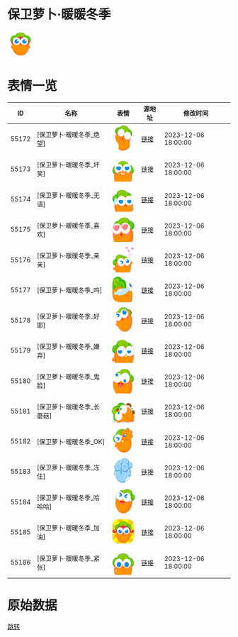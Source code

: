 # 保卫萝卜·暖暖冬季

<img src="./cover.png" height="60" alt="cover" />

# 表情一览

|ID|名称|表情|源地址|修改时间|
|----|----|----|----|----|
|55172|[保卫萝卜·暖暖冬季_绝望]|<img src="./pic/055172_%5B保卫萝卜·暖暖冬季_绝望%5D.png" height="60" alt="绝望"/>|[链接](https://i0.hdslb.com/bfs/garb/e221be03e64d1329f88723c0115047875cb8d4a2.png)|2023-12-06 18:00:00|
|55173|[保卫萝卜·暖暖冬季_坏笑]|<img src="./pic/055173_%5B保卫萝卜·暖暖冬季_坏笑%5D.png" height="60" alt="坏笑"/>|[链接](https://i0.hdslb.com/bfs/garb/805aca96c0ebefecfaad4df14f2ef84ac500838f.png)|2023-12-06 18:00:00|
|55174|[保卫萝卜·暖暖冬季_无语]|<img src="./pic/055174_%5B保卫萝卜·暖暖冬季_无语%5D.png" height="60" alt="无语"/>|[链接](https://i0.hdslb.com/bfs/garb/e207b3117561568750698585d753d21b050d3ba5.png)|2023-12-06 18:00:00|
|55175|[保卫萝卜·暖暖冬季_喜欢]|<img src="./pic/055175_%5B保卫萝卜·暖暖冬季_喜欢%5D.png" height="60" alt="喜欢"/>|[链接](https://i0.hdslb.com/bfs/garb/96e4cf381174fd24985a13ddae998f47138e5ce4.png)|2023-12-06 18:00:00|
|55176|[保卫萝卜·暖暖冬季_亲亲]|<img src="./pic/055176_%5B保卫萝卜·暖暖冬季_亲亲%5D.png" height="60" alt="亲亲"/>|[链接](https://i0.hdslb.com/bfs/garb/dba421e2ff91892b9e406f46f367737bd26cddfd.png)|2023-12-06 18:00:00|
|55177|[保卫萝卜·暖暖冬季_呜]|<img src="./pic/055177_%5B保卫萝卜·暖暖冬季_呜%5D.png" height="60" alt="呜"/>|[链接](https://i0.hdslb.com/bfs/garb/7bb5d0f6ee6b8a4c6441f4fb4893696fd191699e.png)|2023-12-06 18:00:00|
|55178|[保卫萝卜·暖暖冬季_好耶]|<img src="./pic/055178_%5B保卫萝卜·暖暖冬季_好耶%5D.png" height="60" alt="好耶"/>|[链接](https://i0.hdslb.com/bfs/garb/a5bbf9a5207f376c30dd4c4ddd17d705742f7901.png)|2023-12-06 18:00:00|
|55179|[保卫萝卜·暖暖冬季_嫌弃]|<img src="./pic/055179_%5B保卫萝卜·暖暖冬季_嫌弃%5D.png" height="60" alt="嫌弃"/>|[链接](https://i0.hdslb.com/bfs/garb/2410475f1c1cc646cac950bca13422cf2810b39c.png)|2023-12-06 18:00:00|
|55180|[保卫萝卜·暖暖冬季_鬼脸]|<img src="./pic/055180_%5B保卫萝卜·暖暖冬季_鬼脸%5D.png" height="60" alt="鬼脸"/>|[链接](https://i0.hdslb.com/bfs/garb/fa0613986c1287377b935f6e9de8d34ba59dd65c.png)|2023-12-06 18:00:00|
|55181|[保卫萝卜·暖暖冬季_长蘑菇]|<img src="./pic/055181_%5B保卫萝卜·暖暖冬季_长蘑菇%5D.png" height="60" alt="长蘑菇"/>|[链接](https://i0.hdslb.com/bfs/garb/97325f6ffb4236f8e9b987d75b615f6a4f52644f.png)|2023-12-06 18:00:00|
|55182|[保卫萝卜·暖暖冬季_OK]|<img src="./pic/055182_%5B保卫萝卜·暖暖冬季_OK%5D.png" height="60" alt="OK"/>|[链接](https://i0.hdslb.com/bfs/garb/7767b027705b5c0e5afd77092e9be8a55fc6ec64.png)|2023-12-06 18:00:00|
|55183|[保卫萝卜·暖暖冬季_冻住]|<img src="./pic/055183_%5B保卫萝卜·暖暖冬季_冻住%5D.png" height="60" alt="冻住"/>|[链接](https://i0.hdslb.com/bfs/garb/78335e756e92417c810c20bb5cca2241cbec0d98.png)|2023-12-06 18:00:00|
|55184|[保卫萝卜·暖暖冬季_哈哈哈]|<img src="./pic/055184_%5B保卫萝卜·暖暖冬季_哈哈哈%5D.png" height="60" alt="哈哈哈"/>|[链接](https://i0.hdslb.com/bfs/garb/061035c947b222ca433b241b310ba45fa96f7747.png)|2023-12-06 18:00:00|
|55185|[保卫萝卜·暖暖冬季_加油]|<img src="./pic/055185_%5B保卫萝卜·暖暖冬季_加油%5D.png" height="60" alt="加油"/>|[链接](https://i0.hdslb.com/bfs/garb/8e775085efe4259760c6bf9f653bde0d2c73f1a2.png)|2023-12-06 18:00:00|
|55186|[保卫萝卜·暖暖冬季_紧张]|<img src="./pic/055186_%5B保卫萝卜·暖暖冬季_紧张%5D.png" height="60" alt="紧张"/>|[链接](https://i0.hdslb.com/bfs/garb/4da4cc56bf6dbdde6aab635b15c75605254c7b59.png)|2023-12-06 18:00:00|

# 原始数据

[跳转](./raw.json)

